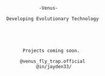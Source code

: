                 -Venus-

    Developing Evolutionary Technology
    
    
    
    
    
          Projects coming soon.
          
         @venus_fly_trap.official
               @in/jayden33/
               
